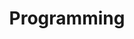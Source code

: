 ﻿---
title: "Programming"
description: "Discover the best Udemy courses on Programming. Expert-curated list of top online courses to help you learn and master new skills."
draft: false
---
